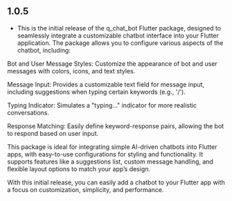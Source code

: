 ## 1.0.5

* This is the initial release of the q_chat_bot Flutter package, designed to seamlessly integrate a customizable chatbot interface into your Flutter application. The package allows you to configure various aspects of the chatbot, including:

Bot and User Message Styles: Customize the appearance of bot and user messages with colors, icons, and text styles.

Message Input: Provides a customizable text field for message input, including suggestions when typing certain keywords (e.g., '/').

Typing Indicator: Simulates a "typing..." indicator for more realistic conversations.

Response Matching: Easily define keyword-response pairs, allowing the bot to respond based on user input.

This package is ideal for integrating simple AI-driven chatbots into Flutter apps, with easy-to-use configurations for styling and functionality. It supports features like a suggestions list, custom message handling, and flexible layout options to match your app’s design.

With this initial release, you can easily add a chatbot to your Flutter app with a focus on customization, simplicity, and performance.
